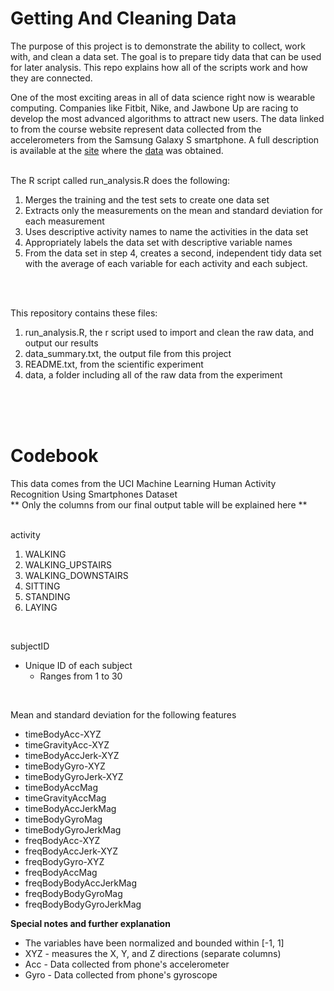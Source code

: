 # Getting And Cleaning Data

The purpose of this project is to demonstrate the ability to collect, work with, and clean a data set. The goal is to prepare tidy data that can be used for later analysis. This repo explains how all of the scripts work and how they are connected.

One of the most exciting areas in all of data science right now is wearable computing. Companies like Fitbit, Nike, and Jawbone Up are racing to develop the most advanced algorithms to attract new users. The data linked to from the course website represent data collected from the accelerometers from the Samsung Galaxy S smartphone. A full description is available at the [site](http://archive.ics.uci.edu/ml/datasets/Human+Activity+Recognition+Using+Smartphones) where the [data](https://d396qusza40orc.cloudfront.net/getdata%2Fprojectfiles%2FUCI%20HAR%20Dataset.zip) was obtained.
<br><br>

The R script called run_analysis.R does the following:

1. Merges the training and the test sets to create one data set
2. Extracts only the measurements on the mean and standard deviation for each measurement
3. Uses descriptive activity names to name the activities in the data set
4. Appropriately labels the data set with descriptive variable names
5. From the data set in step 4, creates a second, independent tidy data set with the average of each variable for each activity and each subject.

<br><br>

This repository contains these files:

1. run_analysis.R, the r script used to import and clean the raw data, and output our results
2. data_summary.txt, the output file from this project
3. README.txt, from the scientific experiment
4. data, a folder including all of the raw data from the experiment

<br><br><br>


# Codebook


This data comes from the UCI Machine Learning Human Activity Recognition Using Smartphones Dataset<br>
** Only the columns from our final output table will be explained here **
<br><br>

activity

1. WALKING
2. WALKING_UPSTAIRS
3. WALKING_DOWNSTAIRS
4. SITTING
5. STANDING
6. LAYING

<br>
        
subjectID
    
* Unique ID of each subject
    * Ranges from 1 to 30
    
<br>

Mean and standard deviation for the following features        

* timeBodyAcc-XYZ
* timeGravityAcc-XYZ
* timeBodyAccJerk-XYZ
* timeBodyGyro-XYZ
* timeBodyGyroJerk-XYZ
* timeBodyAccMag
* timeGravityAccMag
* timeBodyAccJerkMag
* timeBodyGyroMag
* timeBodyGyroJerkMag
* freqBodyAcc-XYZ
* freqBodyAccJerk-XYZ
* freqBodyGyro-XYZ
* freqBodyAccMag
* freqBodyBodyAccJerkMag
* freqBodyBodyGyroMag
* freqBodyBodyGyroJerkMag

**Special notes and further explanation**

* The variables have been normalized and bounded within [-1, 1]
* XYZ - measures the X, Y, and Z directions (separate columns)
* Acc - Data collected from phone's accelerometer
* Gyro - Data collected from phone's gyroscope
        
